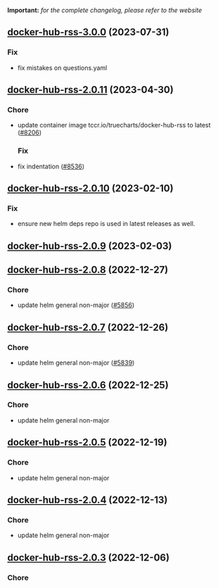 **Important:**
*for the complete changelog, please refer to the website*












## [docker-hub-rss-3.0.0](https://github.com/truecharts/charts/compare/docker-hub-rss-2.0.11...docker-hub-rss-3.0.0) (2023-07-31)

### Fix

- fix mistakes on questions.yaml
  
  


## [docker-hub-rss-2.0.11](https://github.com/truecharts/charts/compare/docker-hub-rss-2.0.10...docker-hub-rss-2.0.11) (2023-04-30)

### Chore

- update container image tccr.io/truecharts/docker-hub-rss to latest ([#8206](https://github.com/truecharts/charts/issues/8206))
  
  ### Fix

- fix indentation ([#8536](https://github.com/truecharts/charts/issues/8536))
  
  


## [docker-hub-rss-2.0.10](https://github.com/truecharts/charts/compare/docker-hub-rss-2.0.9...docker-hub-rss-2.0.10) (2023-02-10)

### Fix

- ensure new helm deps repo is used in latest releases as well.
  
  


## [docker-hub-rss-2.0.9](https://github.com/truecharts/charts/compare/docker-hub-rss-2.0.8...docker-hub-rss-2.0.9) (2023-02-03)




## [docker-hub-rss-2.0.8](https://github.com/truecharts/charts/compare/docker-hub-rss-2.0.7...docker-hub-rss-2.0.8) (2022-12-27)

### Chore

- update helm general non-major ([#5856](https://github.com/truecharts/charts/issues/5856))
  
  


## [docker-hub-rss-2.0.7](https://github.com/truecharts/charts/compare/docker-hub-rss-2.0.6...docker-hub-rss-2.0.7) (2022-12-26)

### Chore

- update helm general non-major ([#5839](https://github.com/truecharts/charts/issues/5839))
  
  


## [docker-hub-rss-2.0.6](https://github.com/truecharts/charts/compare/docker-hub-rss-2.0.5...docker-hub-rss-2.0.6) (2022-12-25)

### Chore

- update helm general non-major
  
  


## [docker-hub-rss-2.0.5](https://github.com/truecharts/charts/compare/docker-hub-rss-2.0.4...docker-hub-rss-2.0.5) (2022-12-19)

### Chore

- update helm general non-major
  
  


## [docker-hub-rss-2.0.4](https://github.com/truecharts/charts/compare/docker-hub-rss-2.0.3...docker-hub-rss-2.0.4) (2022-12-13)

### Chore

- update helm general non-major
  
  


## [docker-hub-rss-2.0.3](https://github.com/truecharts/charts/compare/docker-hub-rss-2.0.2...docker-hub-rss-2.0.3) (2022-12-06)

### Chore

